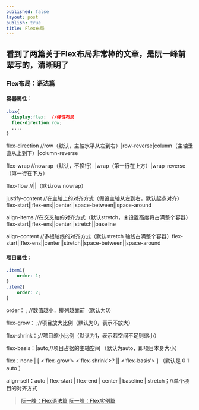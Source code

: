 ```yaml
---
published: false
layout: post
publish: true
title: Flex布局
---
```

## 看到了两篇关于Flex布局非常棒的文章，是阮一峰前辈写的，清晰明了

### Flex布局：语法篇
#### 容器属性：

```css
.box{
  display:flex;  //弹性布局
  flex-direction:row;
  ....
}
```

flex-direction     //row（默认，主轴水平从左到右）|row-reverse|column（主轴垂直从上到下）|column-reverse

flex-wrap     //nowrap（默认，不换行）|wrap（第一行在上方）|wrap-reverse（第一行在下方）

flex-flow    //<flex-direction>||<flex-wrap>（默认row nowrap）

justify-content     //在主轴上的对齐方式（假设主轴从左到右，默认起点对齐）flex-start||flex-ens||center||space-between||space-around

align-items      //在交叉轴的对齐方式（默认stretch，未设置高度将占满整个容器）flex-start||flex-ens||center||stretch||baseline

align-content     //多根轴线的对齐方式（默认stretch 轴线占满整个容器）flex-start||flex-ens||center||stretch||space-between||space-around

#### 项目属性：

```css
.item1{
	order: 1;
}
.item2{
	order: 2;
}
```

order： <integer>; //数值越小，排列越靠前（默认为0）
  
flex-grow：   <number>;//项目放大比例（默认为0，表示不放大）
  
flex-shrink：<number>;//项目缩小比例（默认为1，表示若空间不足则缩小）
  
flex-basis：<length>|auto;//项目占据的主轴空间 （默认为auto，即项目本身大小）
  
flex：none | [ <'flex-grow'> <'flex-shrink'>? || <'flex-basis'> ] （默认是 0 1 auto ）

align-self：auto | flex-start | flex-end | center | baseline | stretch；//单个项目的对齐方式


>[阮一峰：Flex语法篇](http://www.ruanyifeng.com/blog/2015/07/flex-grammar.html "link")
>[阮一峰：Flex实例篇](http://www.ruanyifeng.com/blog/2015/07/flex-examples.html "link")
